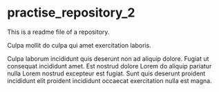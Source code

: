 # practise_repository_2

This is a readme file of a repository.

Culpa mollit do culpa qui amet exercitation laboris.

Culpa laborum incididunt quis deserunt non ad aliquip dolore. Fugiat ut consequat incididunt amet. Est nostrud dolore Lorem do aliquip pariatur nulla Lorem nostrud excepteur est fugiat. Sunt quis deserunt proident incididunt elit proident incididunt occaecat exercitation nulla est magna.